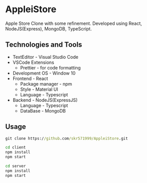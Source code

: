 # AppleiStore

Apple Store Clone with some refinement. Developed using React, NodeJS(Express), MongoDB, TypeScript.

## Technologies and Tools

- TextEditor - Visual Studio Code
- VSCode Extensions
  - Prettier - for code formatting
- Development OS - Window 10
- Frontend - React
  - Package manager - npm
  - Style - Material UI
  - Language - Typescript
- Backend - NodeJS(ExpressJS)
  - Language - Typescript
  - DataBase - MongoDB

## Usage

```cmd
git clone https://github.com/skr571999/AppleiStore.git

cd client
npm install
npm start

cd server
npm install
npm start
```

<!-- ## Preview Screens -->
